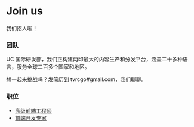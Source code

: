 # Join us

我们招人啦！

### 团队

UC 国际研发部，我们正构建两印最大的内容生产和分发平台，涵盖二十多种语言，服务全球二百多个国家和地区。

想一起来挑战吗？发简历到 tvrcgo#gmail.com，我们聊聊。

### 职位

- [高级前端工程师](senior-front-end-engineer.md)
- [前端开发专家](front-end-expert.md)

